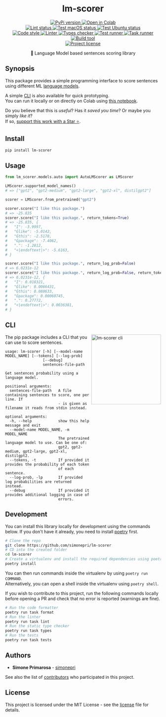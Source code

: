 <h1 align="center">
  <b>lm-scorer</b>
</h1>
<p align="center">
  <!-- PyPi -->
  <a href="https://pypi.org/project/lm-scorer">
    <img src="https://img.shields.io/pypi/v/lm-scorer.svg" alt="PyPi version" />
  </a>
  <a href="https://colab.research.google.com/github/simonepri/lm-scorer/blob/master/examples/lm_scorer.ipynb">
    <img src="https://colab.research.google.com/assets/colab-badge.svg" alt="Open in Colab" />
  </a>
  <br />
  <!-- Lint -->
  <a href="https://github.com/simonepri/lm-scorer/actions?query=workflow:lint+branch:master">
    <img src="https://github.com/simonepri/lm-scorer/workflows/lint/badge.svg?branch=master" alt="Lint status" />
  </a>
  <!-- Test - macOS -->
  <a href="https://github.com/simonepri/lm-scorer/actions?query=workflow:test-macos+branch:master">
    <img src="https://github.com/simonepri/lm-scorer/workflows/test-macos/badge.svg?branch=master" alt="Test macOS status" />
  </a>
  <!-- Test - Ubuntu -->
  <a href="https://github.com/simonepri/lm-scorer/actions?query=workflow:test-ubuntu+branch:master">
    <img src="https://github.com/simonepri/lm-scorer/workflows/test-ubuntu/badge.svg?branch=master" alt="Test Ubuntu status" />
  </a>
  <br />
  <!-- Code style -->
  <a href="https://github.com/ambv/black">
    <img src="https://img.shields.io/badge/code%20style-black-000000.svg" alt="Code style" />
  </a>
  <!-- Linter -->
  <a href="https://github.com/PyCQA/pylint">
    <img src="https://img.shields.io/badge/linter-pylint-ce963f.svg" alt="Linter" />
  </a>
  <!-- Types checker -->
  <a href="https://github.com/PyCQA/pylint">
    <img src="https://img.shields.io/badge/types%20checker-mypy-296db2.svg" alt="Types checker" />
  </a>
  <!-- Test runner -->
  <a href="https://github.com/pytest-dev/pytest">
    <img src="https://img.shields.io/badge/test%20runner-pytest-449bd6.svg" alt="Test runner" />
  </a>
  <!-- Task runner -->
  <a href="https://github.com/illBeRoy/taskipy">
    <img src="https://img.shields.io/badge/task%20runner-taskipy-abe63e.svg" alt="Task runner" />
  </a>
  <!-- Build tool -->
  <a href="https://github.com/python-poetry/poetry">
    <img src="https://img.shields.io/badge/build%20system-poetry-4e5dc8.svg" alt="Build tool" />
  </a>
  <br />
  <!-- License -->
  <a href="https://github.com/simonepri/lm-scorer/tree/master/license">
    <img src="https://img.shields.io/github/license/simonepri/lm-scorer.svg" alt="Project license" />
  </a>
</p>
<p align="center">
  📃 Language Model based sentences scoring library
</p>

## Synopsis

This package provides a simple programming interface to score sentences using different ML [language models](wiki:language-model).

A simple [CLI](#cli) is also available for quick prototyping.  
You can run it locally or on directly on Colab using [this notebook][colab:lm-scorer].

Do you believe that this is *useful*?
Has it *saved you time*?
Or maybe you simply *like it*?  
If so, [support this work with a Star ⭐️][start].

## Install

```bash
pip install lm-scorer
```

## Usage

```python
from lm_scorer.models.auto import AutoLMScorer as LMScorer

LMScorer.supported_model_names()
# => ["gpt2", "gpt2-medium", "gpt2-large", "gpt2-xl", distilgpt2"]

scorer = LMScorer.from_pretrained("gpt2")

scorer.score("I like this package.")
# => -25.835
scorer.score("I like this package.", return_tokens=True)
# => -25.835, {
#   "I": -3.9997,
#   "Ġlike": -5.0142,
#   "Ġthis": -2.5178,
#   "Ġpackage": -7.4062,
#   ".": -1.2812,
#   "<|endoftext|>": -5.6163,
# }

scorer.score("I like this package.", return_log_prob=False)
# => 6.0231e-12
scorer.score("I like this package.", return_log_prob=False, return_tokens=True)
# => 6.0231e-12, {
#   "I": 0.018321,
#   "Ġlike": 0.0066431,
#   "Ġthis": 0.080633,
#   "Ġpackage": 0.00060745,
#   ".": 0.27772,
#   "<|endoftext|>": 0.0036381,
# }

```

## CLI

<img src="https://github.com/simonepri/lm-scorer/raw/master/media/cli.gif" alt="lm-scorer cli" width="225" align="right"/>

The pip package includes a CLI that you can use to score sentences.

```
usage: lm-scorer [-h] [--model-name MODEL_NAME] [--tokens] [--log-prob]
                 [--debug]
                 sentences-file-path

Get sentences probability using a language model.

positional arguments:
  sentences-file-path   A file containing sentences to score, one per line. If
                        - is given as filename it reads from stdin instead.

optional arguments:
  -h, --help            show this help message and exit
  --model-name MODEL_NAME, -m MODEL_NAME
                        The pretrained language model to use. Can be one of:
                        gpt2, gpt2-medium, gpt2-large, gpt2-xl, distilgpt2.
  --tokens, -t          If provided it provides the probability of each token
                        of each sentence.
  --log-prob, -lp       If provided log probabilities are returned instead.
  --debug               If provided it provides additional logging in case of
                        errors.
```


## Development

You can install this library locally for development using the commands below.
If you don't have it already, you need to install [poetry](https://python-poetry.org/docs/#installation) first.

```bash
# Clone the repo
git clone https://github.com/simonepri/lm-scorer
# CD into the created folder
cd lm-scorer
# Create a virtualenv and install the required dependencies using poetry
poetry install
```

You can then run commands inside the virtualenv by using `poetry run COMMAND`.  
Alternatively, you can open a shell inside the virtualenv using `poetry shell`.


If you wish to contribute to this project, run the following commands locally before opening a PR and check that no error is reported (warnings are fine).

```bash
# Run the code formatter
poetry run task format
# Run the linter
poetry run task lint
# Run the static type checker
poetry run task types
# Run the tests
poetry run task tests
```


## Authors

- **Simone Primarosa** - [simonepri][github:simonepri]

See also the list of [contributors][contributors] who participated in this project.


## License

This project is licensed under the MIT License - see the [license][license] file for details.



<!-- Links -->

[start]: https://github.com/simonepri/lm-scorer#start-of-content
[license]: https://github.com/simonepri/lm-scorer/tree/master/license
[contributors]: https://github.com/simonepri/lm-scorer/contributors

[colab:lm-scorer]: https://colab.research.google.com/github/simonepri/lm-scorer/blob/master/examples/lm_scorer.ipynb

[wiki:language-model]: https://en.wikipedia.org/wiki/Language_model

[github:simonepri]: https://github.com/simonepri
